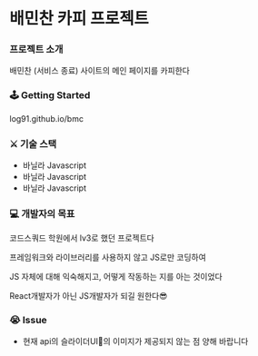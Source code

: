 # 배민찬 카피 프로젝트
### 프로젝트 소개
배민찬 (서비스 종료) 사이트의 메인 페이지를 카피한다
### 🕹 Getting Started

log91.github.io/bmc

### ⚔️ 기술 스택
- 바닐라 Javascript
- 바닐라 Javascript
- 바닐라 Javascript

### 💻 개발자의 목표
코드스쿼드 학원에서 lv3로 했던 프로젝트다

프레임워크와 라이브러리를 사용하지 않고 JS로만 코딩하여

JS 자체에 대해 익숙해지고, 어떻게 작동하는 지를 아는 것이었다

React개발자가 아닌 JS개발자가 되길 원한다😎

### 😭 Issue
- 현재 api의 슬라이더UI의 이미지가 제공되지 않는 점 양해 바랍니다